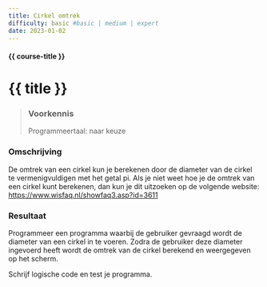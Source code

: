 ```yaml
---
title: Cirkel omtrek
difficulty: basic #basic | medium | expert
date: 2023-01-02
---
```


#### {{ course-title }}

# {{ title }}

> ### Voorkennis
> Programmeertaal: naar keuze

### Omschrijving
De omtrek van een cirkel kun je berekenen door de diameter van de cirkel
te vermenigvuldigen met het getal pi. Als je niet weet hoe je de omtrek
van een cirkel kunt berekenen, dan kun je dit uitzoeken op de volgende
website: <https://www.wisfaq.nl/showfaq3.asp?id=3611>

### Resultaat
Programmeer een programma waarbij de gebruiker gevraagd wordt de
diameter van een cirkel in te voeren. Zodra de gebruiker deze diameter
ingevoerd heeft wordt de omtrek van de cirkel berekend en weergegeven op
het scherm.

Schrijf logische code en test je programma.

